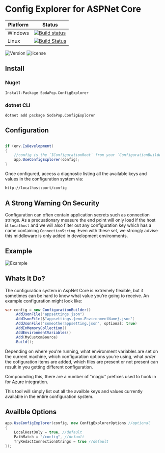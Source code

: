 # Config Explorer for ASPNet Core

| Platform | Status|
|---------|-------|
|Windows  | [![Build status](https://img.shields.io/appveyor/ci/Soda-Digital/SodaPop-ConfigExplorer.svg?maxAge=200)](https://ci.appveyor.com/project/Soda-Digital/SodaPop.ConfigExplorer) |
|Linux | [![Build Status](https://img.shields.io/travis/ctolkien/SodaPop.ConfigExplorer.svg?maxAge=200)](https://travis-ci.org/ctolkien/SodaPop.ConfigExplorer) |

![Version](https://img.shields.io/nuget/v/SodaPop.ConfigExplorer.svg?maxAge=200)
![license](https://img.shields.io/github/license/ctolkien/SodaPop.ConfigExplorer.svg?maxAge=2592000)

## Install

### Nuget

```Install-Package SodaPop.ConfigExplorer```

### dotnet CLI

`dotnet add package SodaPop.ConfigExplorer`


## Configuration

```csharp

if (env.IsDevelopment)
{
    //config is the `IConfigurationRoot` from your `ConfigurationBuilder`
    app.UseConfigExplorer(config);
}
```

Once configured, access a diagnostic listing all the available keys and values in the configuration system via:

```
http://localhost:port/config
```

## A Strong Warning On Security

Configuration can often contain application secrets such as connection strings. As a precuationary measure the end point will only load if the host is `localhost` and we will also filter out any configuration key which has a name containing `ConnectionString`. Even with these set, we strongly advise this middleware is only added in development environments.

## Example

![Example](https://cloud.githubusercontent.com/assets/515955/24350435/ed011456-132d-11e7-857a-10a31305eb83.png)

## Whats It Do?

The configuration system in AspNet Core is extremely flexible, but it sometimes can be hard to know what value you're going to receive. An example configuration might look like:

```csharp
var config = new ConfigurationBuilder()
    .AddJsonFile("appsettings.json")
    .AddJsonFile($"appsettings.{env.EnvironmentName}.json")
    .AddJsonFile("someotherappsetting.json", optional: true) 
    .AddInMemoryCollection()
    .AddEnvironmentVariables()
    .Add(MyCustomSource)
    .Build();
```

Depending on where you're running, what environment variables are set on the current machine, which configuration options you're using, what _order_ the cofiguration items are added, which files are present or not present can result in you getting different configuration.

Compounding this, there are a number of "magic" prefixes used to hook in for Azure integration.

This tool will simply list out all the availble keys and values currently available in the entire configuration system.

## Availble Options

```csharp
app.UseConfigExplorer(config, new ConfigExplorerOptions //optional
{
    LocalHostOnly = true, //default
    PathMatch = "/config", //default
    TryRedactConnectionStrings = true //default
});
```

